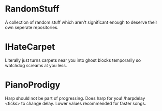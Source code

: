 # RandomStuff
A collection of random stuff which aren't significant enough to deserve their own seperate repositories.


# IHateCarpet
Literally just turns carpets near you into ghost blocks temporarily so watchdog screams at you less.


# PianoProdigy
Harp should not be part of progressing.
Does harp for you!
/harpdelay \<ticks\> to change delay. Lower values recommended for faster songs.